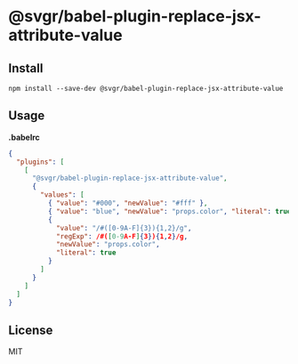 # @svgr/babel-plugin-replace-jsx-attribute-value

## Install

```
npm install --save-dev @svgr/babel-plugin-replace-jsx-attribute-value
```

## Usage

**.babelrc**

```json
{
  "plugins": [
    [
      "@svgr/babel-plugin-replace-jsx-attribute-value",
      {
        "values": [
          { "value": "#000", "newValue": "#fff" },
          { "value": "blue", "newValue": "props.color", "literal": true },
          {
            "value": "/#([0-9A-F]{3}){1,2}/g",
            "regExp": /#([0-9A-F]{3}){1,2}/g,
            "newValue": "props.color",
            "literal": true
          }
        ]
      }
    ]
  ]
}
```

## License

MIT
